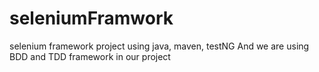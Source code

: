 # seleniumFramwork
selenium framework project using java, maven, testNG 
And we are using BDD and TDD framework in our project
